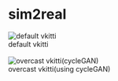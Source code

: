 # sim2real


![default vkitti](https://github.com/nidolight/sim2real/blob/main/cycleGAN_generator/default_vkitti.gif)<br>
default vkitti<br><br>
![overcast vkitti(cycleGAN)](https://github.com/nidolight/sim2real/blob/main/cycleGAN_generator/cycleGAN_overcast.gif)<br>
overcast vkitti(using cycleGAN)<br>


